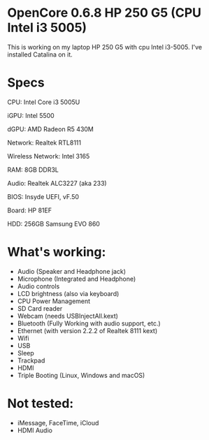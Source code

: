 # OpenCore 0.6.8 HP 250 G5 (CPU Intel i3 5005)
 This is working on my laptop HP 250 G5 with cpu Intel i3-5005. 
 I've installed Catalina on it.



# Specs
CPU: Intel Core i3 5005U

iGPU: Intel 5500

dGPU: AMD Radeon R5 430M

Network: Realtek RTL8111

Wireless Network: Intel 3165

RAM: 8GB DDR3L

Audio: Realtek ALC3227 (aka 233)

BIOS: Insyde UEFI, vF.50

Board: HP 81EF

HDD: 256GB Samsung EVO 860



# What's working:
* Audio (Speaker and Headphone jack)
* Microphone (Integrated and Headphone)
* Audio controls
* LCD brightness (also via keyboard)
* CPU Power Management
* SD Card reader
* Webcam (needs USBInjectAll.kext)
* Bluetooth (Fully Working with audio support, etc.)
* Ethernet (with version 2.2.2 of Realtek 8111 kext)
* Wifi
* USB
* Sleep
* Trackpad
* HDMI
* Triple Booting (Linux, Windows and macOS)


 

# Not tested:
* iMessage, FaceTime, iCloud
* HDMI Audio
